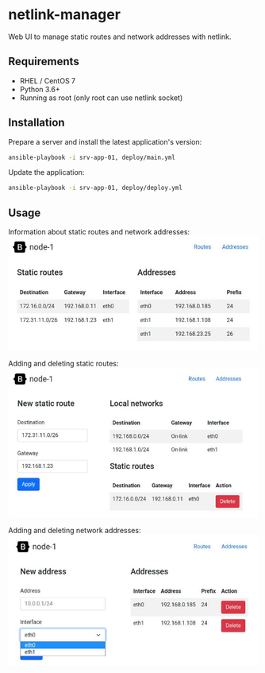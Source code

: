 # netlink-manager

Web UI to manage static routes and network addresses with netlink.



## Requirements

* RHEL / CentOS 7
* Python 3.6+
* Running as root (only root can use netlink socket)



## Installation

Prepare a server and install the latest application's version:
```sh
ansible-playbook -i srv-app-01, deploy/main.yml
```

Update the application:
```sh
ansible-playbook -i srv-app-01, deploy/deploy.yml
```


## Usage

Information about static routes and network addresses:
![plot](./docs/index.jpg)

Adding and deleting static routes:
![plot](./docs/routes.jpg)

Adding and deleting network addresses:
![plot](./docs/addresses.jpg)
